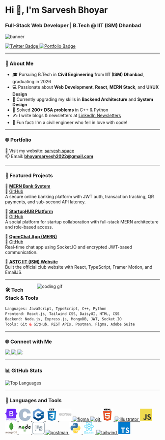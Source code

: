 
<h1 align="left">Hi 👋, I'm Sarvesh Bhoyar</h1>
<h3 align="left">Full-Stack Web Developer | B.Tech @ IIT (ISM) Dhanbad </h3>

<img align="center" width="400" src="https://wallpaperaccess.com/full/667742.jpg" alt="banner"/>

<p align="left">
  <a href="https://twitter.com/sarveshbhoyar10" target="_blank">
    <img src="https://img.shields.io/twitter/follow/sarveshbhoyar10?logo=twitter&style=for-the-badge" alt="Twitter Badge" />
  </a>
  <a href="https://sarvesh.space" target="_blank">
    <img src="https://img.shields.io/badge/Portfolio-sarvesh.space-purple?style=for-the-badge&logo=vercel" alt="Portfolio Badge" />
  </a>
</p>

---

### 🚀 About Me

- 🎓 Pursuing B.Tech in **Civil Engineering** from **IIT (ISM) Dhanbad**, graduating in 2026  
- 💻 Passionate about **Web Development**, **React**, **MERN Stack**, and **UI/UX Design**  
- 🌱 Currently upgrading my skills in **Backend Architecture** and **System Design**
- 🧠 Solved **200+ DSA problems** in C++ & Python
- ✍️ I write blogs & newsletters at [LinkedIn Newsletters](https://www.linkedin.com/newsletters/7054860024942125056/)
- 🎨 Fun fact: I'm a civil engineer who fell in love with code!

---

### 🌐 Portfolio

🔗 Visit my website: [sarvesh.space](https://www.sarvesh.space)  
📫 Email: **bhoyarsarvesh2022@gmail.com**

---

### 🧠 Featured Projects

🚀 [**MERN Bank System**](https://mern-bank-system.onrender.com)  
🔗 [GitHub](https://github.com/sarveshbhoyar22/MERN-BANK-SYSTEM)  
A secure online banking platform with JWT auth, transaction tracking, QR payments, and sub-second API latency.

🚀 [**StartupHUB Platform**](https://startuphub-services.onrender.com)  
🔗 [GitHub](https://github.com/sarveshbhoyar22/StartupHUB)  
A social platform for startup collaboration with full-stack MERN architecture and role-based access.

🚀 [**OpenChat App (MERN)**](https://openchat-amz0.onrender.com)  
🔗 [GitHub](https://github.com/sarveshbhoyar22/OPENCHAT-APP-MERN)  
Real-time chat app using Socket.IO and encrypted JWT-based communication.

🚀 [**ASTC IIT (ISM) Website**](https://astc-iitism.onrender.com)  
Built the official club website with React, TypeScript, Framer Motion, and EmailJS.

---

<img align="right" width="400" src="https://cdn.dribbble.com/users/2131993/screenshots/4948736/thoughtworks-gif_dribbble.gif" alt="coding gif"/>

### 🛠️ Tech Stack & Tools

```html
Languages: JavaScript, TypeScript, C++, Python  
Frontend: React.js, Tailwind CSS, DaisyUI, HTML, CSS  
Backend: Node.js, Express.js, MongoDB, JWT, Socket.IO  
Tools: Git & GitHub, REST APIs, Postman, Figma, Adobe Suite
```

---

### 🌐 Connect with Me

<p align="left">
  <a href="https://twitter.com/sarveshbhoyar10" target="_blank">
    <img src="https://raw.githubusercontent.com/rahuldkjain/github-profile-readme-generator/master/src/images/icons/Social/twitter.svg" width="30" />
  </a>
  <a href="https://linkedin.com/in/sarvesh-bhoyar-711818239" target="_blank">
    <img src="https://raw.githubusercontent.com/rahuldkjain/github-profile-readme-generator/master/src/images/icons/Social/linked-in-alt.svg" width="30" />
  </a>
  <a href="https://github.com/sarveshbhoyar22" target="_blank">
    <img src="https://raw.githubusercontent.com/rahuldkjain/github-profile-readme-generator/master/src/images/icons/Social/github.svg" width="30" />
  </a>
</p>

---

### 📊 GitHub Stats

<p align="left">
  <img src="https://github-readme-stats.vercel.app/api/top-langs?username=sarveshbhoyar22&show_icons=true&locale=en&layout=compact" alt="Top Languages" />
</p>

---

### 🧰 Languages and Tools

<p align="left"> 
  <a href="https://getbootstrap.com" target="_blank" rel="noreferrer"> 
    <img src="https://raw.githubusercontent.com/devicons/devicon/master/icons/bootstrap/bootstrap-plain-wordmark.svg" alt="bootstrap" width="40" height="40"/> 
  </a> 
  <a href="https://www.cprogramming.com/" target="_blank" rel="noreferrer"> 
    <img src="https://raw.githubusercontent.com/devicons/devicon/master/icons/c/c-original.svg" alt="c" width="40" height="40"/> 
  </a> 
  <a href="https://www.w3schools.com/cpp/" target="_blank" rel="noreferrer"> 
    <img src="https://raw.githubusercontent.com/devicons/devicon/master/icons/cplusplus/cplusplus-original.svg" alt="cplusplus" width="40" height="40"/> 
  </a> 
  <a href="https://www.w3schools.com/css/" target="_blank" rel="noreferrer"> 
    <img src="https://raw.githubusercontent.com/devicons/devicon/master/icons/css3/css3-original-wordmark.svg" alt="css3" width="40" height="40"/> 
  </a> 
  <a href="https://expressjs.com" target="_blank" rel="noreferrer"> 
    <img src="https://raw.githubusercontent.com/devicons/devicon/master/icons/express/express-original-wordmark.svg" alt="express" width="40" height="40"/> 
  </a> 
  <a href="https://www.figma.com/" target="_blank" rel="noreferrer"> 
    <img src="https://www.vectorlogo.zone/logos/figma/figma-icon.svg" alt="figma" width="40" height="40"/> 
  </a> 
  <a href="https://git-scm.com/" target="_blank" rel="noreferrer"> 
    <img src="https://www.vectorlogo.zone/logos/git-scm/git-scm-icon.svg" alt="git" width="40" height="40"/> 
  </a> 
  <a href="https://www.w3.org/html/" target="_blank" rel="noreferrer"> 
    <img src="https://raw.githubusercontent.com/devicons/devicon/master/icons/html5/html5-original-wordmark.svg" alt="html5" width="40" height="40"/> 
  </a> 
  <a href="https://www.adobe.com/in/products/illustrator.html" target="_blank" rel="noreferrer"> 
    <img src="https://www.vectorlogo.zone/logos/adobe_illustrator/adobe_illustrator-icon.svg" alt="illustrator" width="40" height="40"/> 
  </a> 
  <a href="https://developer.mozilla.org/en-US/docs/Web/JavaScript" target="_blank" rel="noreferrer"> 
    <img src="https://raw.githubusercontent.com/devicons/devicon/master/icons/javascript/javascript-original.svg" alt="javascript" width="40" height="40"/> 
  </a> 
  <a href="https://www.mongodb.com/" target="_blank" rel="noreferrer"> 
    <img src="https://raw.githubusercontent.com/devicons/devicon/master/icons/mongodb/mongodb-original-wordmark.svg" alt="mongodb" width="40" height="40"/> 
  </a> 
  <a href="https://nodejs.org" target="_blank" rel="noreferrer"> 
    <img src="https://raw.githubusercontent.com/devicons/devicon/master/icons/nodejs/nodejs-original-wordmark.svg" alt="nodejs" width="40" height="40"/> 
  </a> 
  <a href="https://www.photoshop.com/en" target="_blank" rel="noreferrer"> 
    <img src="https://raw.githubusercontent.com/devicons/devicon/master/icons/photoshop/photoshop-line.svg" alt="photoshop" width="40" height="40"/> 
  </a> 
  <a href="https://postman.com" target="_blank" rel="noreferrer"> 
    <img src="https://www.vectorlogo.zone/logos/getpostman/getpostman-icon.svg" alt="postman" width="40" height="40"/> 
  </a> 
  <a href="https://www.python.org" target="_blank" rel="noreferrer"> 
    <img src="https://raw.githubusercontent.com/devicons/devicon/master/icons/python/python-original.svg" alt="python" width="40" height="40"/> 
  </a> 
  <a href="https://reactjs.org/" target="_blank" rel="noreferrer"> 
    <img src="https://raw.githubusercontent.com/devicons/devicon/master/icons/react/react-original-wordmark.svg" alt="react" width="40" height="40"/> 
  </a> 
  <a href="https://tailwindcss.com/" target="_blank" rel="noreferrer"> 
    <img src="https://www.vectorlogo.zone/logos/tailwindcss/tailwindcss-icon.svg" alt="tailwind" width="40" height="40"/> 
  </a> 
  <a href="https://www.typescriptlang.org/" target="_blank" rel="noreferrer"> 
    <img src="https://raw.githubusercontent.com/devicons/devicon/master/icons/typescript/typescript-original.svg" alt="typescript" width="40" height="40"/> 
  </a> 
</p>
